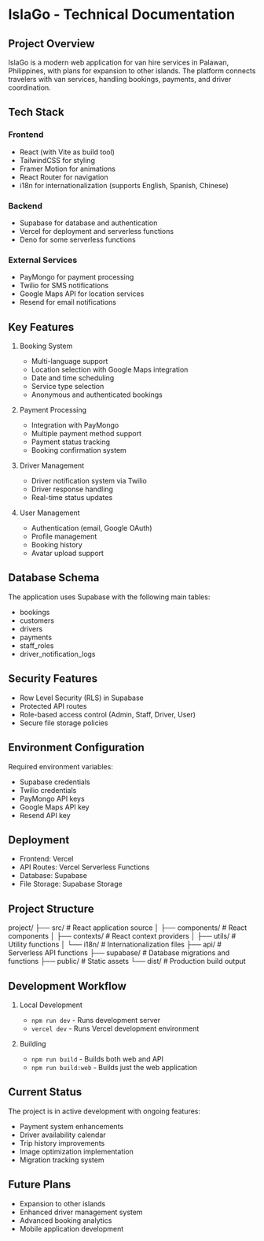 # IslaGo - Technical Documentation

## Project Overview
IslaGo is a modern web application for van hire services in Palawan, Philippines, with plans for expansion to other islands. The platform connects travelers with van services, handling bookings, payments, and driver coordination.

## Tech Stack

### Frontend
- React (with Vite as build tool)
- TailwindCSS for styling
- Framer Motion for animations
- React Router for navigation
- i18n for internationalization (supports English, Spanish, Chinese)

### Backend
- Supabase for database and authentication
- Vercel for deployment and serverless functions
- Deno for some serverless functions

### External Services
- PayMongo for payment processing
- Twilio for SMS notifications
- Google Maps API for location services
- Resend for email notifications

## Key Features
1. Booking System
   - Multi-language support
   - Location selection with Google Maps integration
   - Date and time scheduling
   - Service type selection
   - Anonymous and authenticated bookings

2. Payment Processing
   - Integration with PayMongo
   - Multiple payment method support
   - Payment status tracking
   - Booking confirmation system

3. Driver Management
   - Driver notification system via Twilio
   - Driver response handling
   - Real-time status updates

4. User Management
   - Authentication (email, Google OAuth)
   - Profile management
   - Booking history
   - Avatar upload support

## Database Schema
The application uses Supabase with the following main tables:
- bookings
- customers
- drivers
- payments
- staff_roles
- driver_notification_logs

## Security Features
- Row Level Security (RLS) in Supabase
- Protected API routes
- Role-based access control (Admin, Staff, Driver, User)
- Secure file storage policies

## Environment Configuration
Required environment variables:
- Supabase credentials
- Twilio credentials
- PayMongo API keys
- Google Maps API key
- Resend API key

## Deployment
- Frontend: Vercel
- API Routes: Vercel Serverless Functions
- Database: Supabase
- File Storage: Supabase Storage

## Project Structure
project/
├── src/ # React application source
│ ├── components/ # React components
│ ├── contexts/ # React context providers
│ ├── utils/ # Utility functions
│ └── i18n/ # Internationalization files
├── api/ # Serverless API functions
├── supabase/ # Database migrations and functions
├── public/ # Static assets
└── dist/ # Production build output

## Development Workflow
1. Local Development
   - `npm run dev` - Runs development server
   - `vercel dev` - Runs Vercel development environment

2. Building
   - `npm run build` - Builds both web and API
   - `npm run build:web` - Builds just the web application

## Current Status
The project is in active development with ongoing features:
- Payment system enhancements
- Driver availability calendar
- Trip history improvements
- Image optimization implementation
- Migration tracking system

## Future Plans
- Expansion to other islands
- Enhanced driver management system
- Advanced booking analytics
- Mobile application development